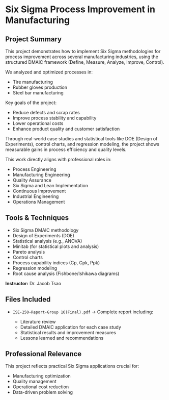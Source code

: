 # Six Sigma Process Improvement in Manufacturing

## Project Summary

This project demonstrates how to implement Six Sigma methodologies for process improvement across several manufacturing industries, using the structured DMAIC framework (Define, Measure, Analyze, Improve, Control).

We analyzed and optimized processes in:

* Tire manufacturing
* Rubber gloves production
* Steel bar manufacturing

Key goals of the project:

* Reduce defects and scrap rates
* Improve process stability and capability
* Lower operational costs
* Enhance product quality and customer satisfaction

Through real-world case studies and statistical tools like DOE (Design of Experiments), control charts, and regression modeling, the project shows measurable gains in process efficiency and quality levels.

This work directly aligns with professional roles in:

* Process Engineering
* Manufacturing Engineering
* Quality Assurance
* Six Sigma and Lean Implementation
* Continuous Improvement
* Industrial Engineering
* Operations Management


##  Tools & Techniques

* Six Sigma DMAIC methodology
* Design of Experiments (DOE)
* Statistical analysis (e.g., ANOVA)
* Minitab (for statistical plots and analysis)
* Pareto analysis
* Control charts
* Process capability indices (Cp, Cpk, Ppk)
* Regression modeling
* Root cause analysis (Fishbone/Ishikawa diagrams)


**Instructor:** Dr. Jacob Tsao


## Files Included

* `ISE-250-Report-Group 16(Final).pdf` → Complete report including:

  * Literature review
  * Detailed DMAIC application for each case study
  * Statistical results and improvement measures
  * Lessons learned and recommendations
  
##  Professional Relevance

This project reflects practical Six Sigma applications crucial for:

* Manufacturing optimization
* Quality management
* Operational cost reduction
* Data-driven problem solving



